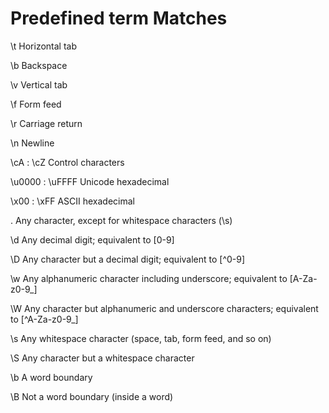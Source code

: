 # Predefined term     Matches

\t               Horizontal tab

\b               Backspace

\v               Vertical tab

\f               Form feed

\r               Carriage return

\n               Newline

\cA : \cZ        Control characters

\u0000 : \uFFFF  Unicode hexadecimal

\x00 : \xFF      ASCII hexadecimal

.                Any character, except for whitespace characters (\s)

\d               Any decimal digit; equivalent to [0-9]

\D               Any character but a decimal digit; equivalent to [^0-9]

\w               Any alphanumeric character including underscore; equivalent to [A-Za-z0-9_]                   

\W               Any character but alphanumeric and underscore characters; equivalent to [^A-Za-z0-9_]         

\s               Any whitespace character (space, tab, form feed, and so on)

\S               Any character but a whitespace character

\b               A word boundary

\B               Not a word boundary (inside a word)
